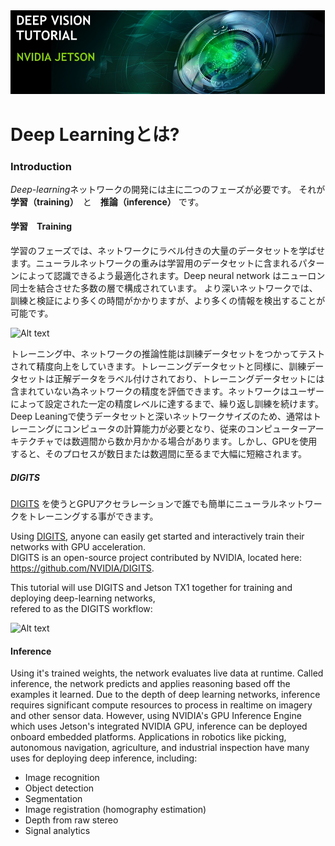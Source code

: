 <img src="https://github.com/dusty-nv/jetson-inference/raw/master/docs/images/deep-vision-header.jpg">

# Deep Learningとは?

### Introduction

*Deep-learning*ネットワークの開発には主に二つのフェーズが必要です。
それが　**学習（training）**　と　**推論（inference）** です。

#### 学習　Training
学習のフェーズでは、ネットワークにラベル付きの大量のデータセットを学ばせます。ニューラルネットワークの重みは学習用のデータセットに含まれるパターンによって認識できるよう最適化されます。Deep neural network はニューロン同士を結合させた多数の層で構成されています。 より深いネットワークでは、訓練と検証により多くの時間がかかりますが、より多くの情報を検出することが可能です。

![Alt text](https://a70ad2d16996820e6285-3c315462976343d903d5b3a03b69072d.ssl.cf2.rackcdn.com/fd4ba9e7e68b76fc41c8312856c7d0ad)

トレーニング中、ネットワークの推論性能は訓練データセットをつかってテストされて精度向上をしていきます。トレーニングデータセットと同様に、訓練データセットは正解データをラベル付けされており、トレーニングデータセットには含まれていない為ネットワークの精度を評価できます。ネットワークはユーザーによって設定された一定の精度レベルに達するまで、繰り返し訓練を続けます。
Deep Leaningで使うデータセットと深いネットワークサイズのため、通常はトレーニングにコンピュータの計算能力が必要となり、従来のコンピューターアーキテクチャでは数週間から数か月かかる場合があります。しかし、GPUを使用すると、そのプロセスが数日または数週間に至るまで大幅に短縮されます。

##### DIGITS

[DIGITS](https://developer.nvidia.com/digits) を使うとGPUアクセラレーションで誰でも簡単にニューラルネットワークをトレーニングする事ができます。

Using [DIGITS](https://developer.nvidia.com/digits), anyone can easily get started and interactively train their networks with GPU acceleration.  <br />DIGITS is an open-source project contributed by NVIDIA, located here: https://github.com/NVIDIA/DIGITS. 

This tutorial will use DIGITS and Jetson TX1 together for training and deploying deep-learning networks, <br />refered to as the DIGITS workflow:

![Alt text](https://a70ad2d16996820e6285-3c315462976343d903d5b3a03b69072d.ssl.cf2.rackcdn.com/90bde1f85a952157b914f75a9f8739c2)


#### Inference
Using it's trained weights, the network evaluates live data at runtime.  Called inference, the network predicts and applies reasoning based off the examples it learned.  Due to the depth of deep learning networks, inference requires significant compute resources to process in realtime on imagery and other sensor data.  However, using NVIDIA's GPU Inference Engine which uses Jetson's integrated NVIDIA GPU, inference can be deployed onboard embedded platforms.  Applications in robotics like picking, autonomous navigation, agriculture, and industrial inspection have many uses for deploying deep inference, including:

  - Image recognition
  - Object detection
  - Segmentation 
  - Image registration (homography estimation)
  - Depth from raw stereo
  - Signal analytics
  
